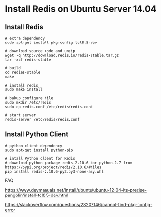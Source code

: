 # Install Redis on Ubuntu Server 14.04



## Install Redis

```shell
# extra dependency
sudo apt-get install pkg-config tcl8.5-dev

# download source code and unzip
wget -q http://download.redis.io/redis-stable.tar.gz
tar -xzf redis-stable

# build
cd redies-stable
make

# install redis
sudo make install

# bakup configure file
sudo mkdir /etc/redis
sudo cp redis.conf /etc/redis/redis.conf

# start server
redis-server /etc/redis/redis.conf
```



## Install Python Client

```shell
# python client dependency
sudo apt-get install python-pip

# intall Python client for Redis
# download python package redis-2.10.6 for python-2.7 from https://pypi.org/project/redis/2.10.6/#files
pip install redis-2.10.6-py2.py3-none-any.whl
```





FAQ

https://www.devmanuals.net/install/ubuntu/ubuntu-12-04-lts-precise-pangolin/install-tcl8.5-dev.html

https://stackoverflow.com/questions/23202146/cannot-find-pkg-config-error